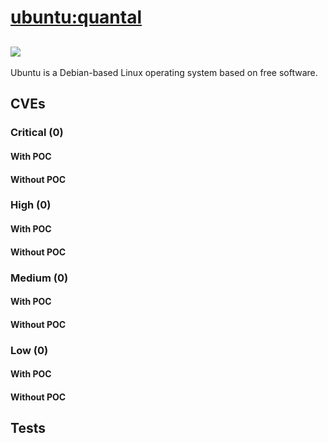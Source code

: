 # [ubuntu:quantal](https://hub.docker.com/_/ubuntu?tab=tags)
![](https://img.shields.io/static/v1?label=tag&message=quantal&color=blue)
---
<p>
Ubuntu is a Debian-based Linux operating system based on free software.
</p>

## CVEs
### Critical (0)
#### With POC

#### Without POC


### High (0)
#### With POC

#### Without POC


### Medium (0)
#### With POC

#### Without POC


### Low (0)
#### With POC

#### Without POC


## Tests
